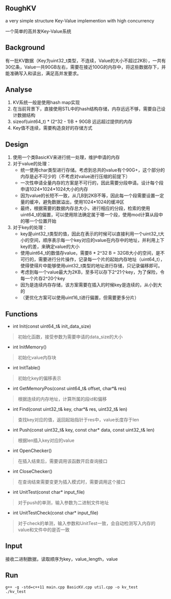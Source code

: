## RoughKV
a very simple structure Key-Value implemention with high concurrency

一个简单的高并发Key-Value系统

## Background
有一批KV数据（Key为uint32_t类型，不连续，Value的大小不超过2KB），一共有30亿条，Value一共90GB左右，需要在接近100G的内存中，将这些数据存下，并能准确写入和读出，满足高并发要求。

## Analyse
1. KV系统一般是使用hash map实现
2. 在当前背景下，直接使用STL中的hash结构存储，内存远远不够，需要自己设计数据结构
3. sizeof(uint64_t) * (2^32 - 1)B + 90GB 远远超过提供的内存
4. Key值不连续，需要构造良好的存储方式

## Design
1. 	使用一个类BasicKV来进行统一处理，维护申请的内存
2. 	对于value的处理：
	- 统一使用char类型进行存储。考虑到总共的value有个90G+，这个部分的内存是必不可少的（不考虑对value进行压缩的前提下）
	- 一次性申请全量内存的方案是不可行的，因此需要分段申请。设计每个段申请1024\*1024\*1024大小的内存
	- 因为value的长短不一致，从几B到2KB不等，因此每一个段需要设置一定量的缓冲，避免数据溢出，使用1024\*1024的缓冲区
	- 最终，根据需要的数据内存总大小，进行相应的分段，检索的使用uint64_t的偏置，可以使用除法确定属于哪一个段，使用mod计算从段中的哪一个位置开始
3.  对于key的处理：
    - key是uint32_t类型的值，因此在表示的时候可以直接利用一个uint32_t大小的空间，顺序表示每一个key对应的value在内存中的地址，并利用上下key的差，来确定value的大小
	- 使用uint64_t的数值存value，需要8 \* 2^32 B = 32GB大小的空间，是不可行的，需要进行分片操作，记录每一个片的起始内存地址（uint64_t），使得使得片中能够使用uint32_t类型的地址进行存储，只记录偏移即可。
	- 考虑到每一个value最大为2KB，至多可以存下2^21个key，为了保险，令每一个片存2^20个key
	- 因为是连续内存存储，该方案需要在插入的时候key是连续的，从小到大的
	- （更优化方案可以使用uint16_t进行偏置，但需要更多分片）

## Functions
* int Init(const uint64_t& init_data_size)
> 初始化函数，接受参数为需要申请的data_size的大小
* int InitMemory() 
> 初始化value内存块
* int InitTable() 
> 初始化key的偏移表示
* int GetMemoryPos(const uint64_t& offset, char\*& res)
> 根据连续的内存地址，计算所属的段id和偏移
* int Find(const uint32_t& key, char\*& res, uint32_t& len)
> 查找key对应的值，返回起始指针于res中，value长度存于len
* int Push(const uint32_t& key, const char* data, const uint32_t& len) 
> 根据len插入key对应的value
* int OpenChecker() 
> 在插入结束后，需要调用该函数开启查询接口
* int CloseChecker() 
> 在查询结束需要变更为插入模式时，需要调用这个接口
* int UnitTest(const char* input_file) 
> 对于push的单测，输入参数为二进制文件地址
* int UnitTestCheck(const char* input_file) 
> 对于check的单测，输入参数和UnitTest一致，会自动检测写入内存的value和文件中的是否一致

## Input
接收二进制数据，读取顺序为key，value_length，value

## Run
```shell
g++ -g -std=c++11 main.cpp BasicKV.cpp util.cpp -o kv_test
./kv_test
```